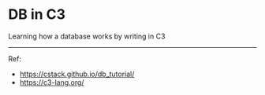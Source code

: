 # DB in C3
Learning how a database works by writing in C3

---
Ref:
- https://cstack.github.io/db_tutorial/
- https://c3-lang.org/
